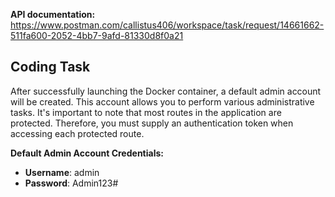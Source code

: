 **API documentation:** https://www.postman.com/callistus406/workspace/task/request/14661662-511fa600-2052-4bb7-9afd-81330d8f0a21

## Coding Task

After successfully launching the Docker container, a default admin account will be created. This account allows you to perform various administrative tasks. It's important to note that most routes in the application are protected. Therefore, you must supply an authentication token when accessing each protected route.

**Default Admin Account Credentials:**

- **Username**: admin
- **Password**: Admin123#

